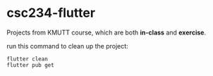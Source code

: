 # csc234-flutter
Projects from KMUTT course, which are both **in-class** and **exercise**.

run this command to clean up the project:
```
flutter clean
flutter pub get
```
